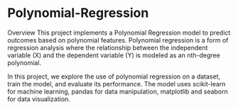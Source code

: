 # Polynomial-Regression

Overview
This project implements a Polynomial Regression model to predict outcomes based on polynomial features. Polynomial regression is a form of regression analysis where the relationship between the independent variable (X) and the dependent variable (Y) is modeled as an nth-degree polynomial.

In this project, we explore the use of polynomial regression on a dataset, train the model, and evaluate its performance. The model uses scikit-learn for machine learning, pandas for data manipulation, matplotlib and seaborn for data visualization.
